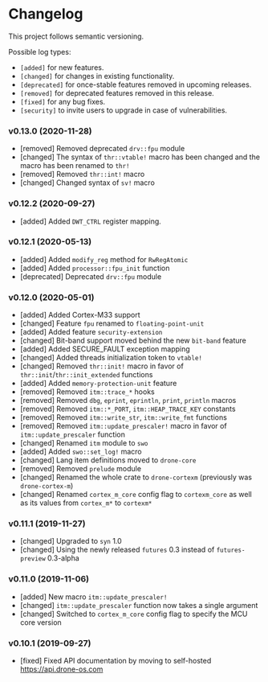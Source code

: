 # Changelog

This project follows semantic versioning.

Possible log types:

- `[added]` for new features.
- `[changed]` for changes in existing functionality.
- `[deprecated]` for once-stable features removed in upcoming releases.
- `[removed]` for deprecated features removed in this release.
- `[fixed]` for any bug fixes.
- `[security]` to invite users to upgrade in case of vulnerabilities.

### v0.13.0 (2020-11-28)

- [removed] Removed deprecated `drv::fpu` module
- [changed] The syntax of `thr::vtable!` macro has been changed and the macro
  has been renamed to `thr!`
- [removed] Removed `thr::int!` macro
- [changed] Changed syntax of `sv!` macro

### v0.12.2 (2020-09-27)

- [added] Added `DWT_CTRL` register mapping.

### v0.12.1 (2020-05-13)

- [added] Added `modify_reg` method for `RwRegAtomic`
- [added] Added `processor::fpu_init` function
- [deprecated] Deprecated `drv::fpu` module

### v0.12.0 (2020-05-01)

- [added] Added Cortex-M33 support
- [changed] Feature `fpu` renamed to `floating-point-unit`
- [added] Added feature `security-extension`
- [changed] Bit-band support moved behind the new `bit-band` feature
- [added] Added SECURE_FAULT exception mapping
- [changed] Added threads initialization token to `vtable!`
- [changed] Removed `thr::init!` macro in favor of
  `thr::init`/`thr::init_extended` functions
- [added] Added `memory-protection-unit` feature
- [removed] Removed `itm::trace_*` hooks
- [removed] Removed `dbg`, `eprint`, `eprintln`, `print`, `println` macros
- [removed] Removed `itm::*_PORT`, `itm::HEAP_TRACE_KEY` constants
- [removed] Removed `itm::write_str`, `itm::write_fmt` functions
- [removed] Removed `itm::update_prescaler!` macro in favor of
  `itm::update_prescaler` function
- [changed] Renamed `itm` module to `swo`
- [added] Added `swo::set_log!` macro
- [changed] Lang item definitions moved to `drone-core`
- [removed] Removed `prelude` module
- [changed] Renamed the whole crate to `drone-cortexm` (previously was
  `drone-cortex-m`)
- [changed] Renamed `cortex_m_core` config flag to `cortexm_core` as well as its
  values from `cortex_m*` to `cortexm*`

### v0.11.1 (2019-11-27)

- [changed] Upgraded to `syn` 1.0
- [changed] Using the newly released `futures` 0.3 instead of `futures-preview`
  0.3-alpha

### v0.11.0 (2019-11-06)

- [added] New macro `itm::update_prescaler!`
- [changed] `itm::update_prescaler` function now takes a single argument
- [changed] Switched to `cortex_m_core` config flag to specify the MCU core
  version

### v0.10.1 (2019-09-27)

- [fixed] Fixed API documentation by moving to self-hosted
  https://api.drone-os.com
